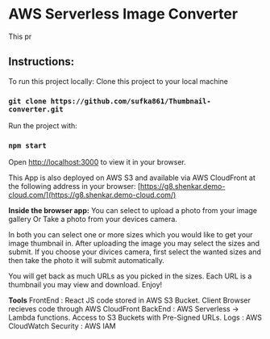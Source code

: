 # AWS Serverless Image Converter

This pr

## Instructions:
To run this project locally:
Clone this project to your local machine
### `git clone https://github.com/sufka861/Thumbnail-converter.git`
Run the project with:
### `npm start`
Open [http://localhost:3000](http://localhost:3000) to view it in your browser.

This App is also deployed on AWS S3 and available via AWS CloudFront at the following address in your browser:
[https://g8.shenkar.demo-cloud.com/](https://g8.shenkar.demo-cloud.com/)

**Inside the browser app:**
You can select to upload a photo from your image gallery
Or Take a photo from your devices camera.

In both you can select one or more sizes which you would like to get your image thumbnail in.
After uploading the image you may select the sizes and submit.
If you choose your divices camera, first select the wanted sizes and then take the photo it will submit automatically.

You will get back as much URLs as you picked in the sizes.
Each URL is a thumbnail you may view and download.
Enjoy!

**Tools**
FrontEnd : React JS code stored in AWS S3 Bucket.
Client Browser recieves code through AWS CloudFront
BackEnd : AWS Serverless -> Lambda functions. Access to S3 Buckets with Pre-Signed URLs.
Logs : AWS CloudWatch
Security : AWS IAM



